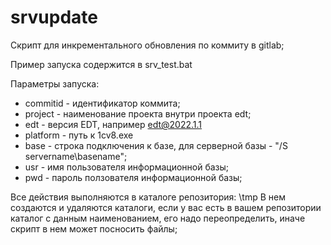 # srvupdate

Скрипт для инкрементального обновления по коммиту в gitlab;

Пример запуска содержится в srv_test.bat

Параметры запуска:

- commitid - идентификатор коммита;
- project - наименование проекта внутри проекта edt;
- edt - версия EDT, например edt@2022.1.1
- platform - путь к 1cv8.exe
- base - строка подключения к базе, для серверной базы - "/S servername\basename";
- usr - имя пользователя информационной базы;
- pwd - пароль ползователя информационной базы;

Все действия выполняются в каталоге репозитория: \tmp
В нем создаются и удаляются каталоги, если у вас есть в вашем репозитории каталог с данным наименованием, его надо переопределить, иначе скрипт в нем может посносить файлы;

